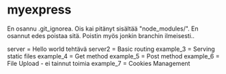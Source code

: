 # myexpress

En osannu .git_ignorea. Ois kai pitänyt sisältää "node_modules/". En osannut edes poistaa sitä. Poistin myös jonkin branchin ilmeisesti.. 

server = Hello world tehtävä
server2 = Basic routing
example_3 = Serving static files
example_4 = Get method
example_5 = Post method
example_6 = File Upload - ei tainnut toimia
example_7 = Cookies Management
